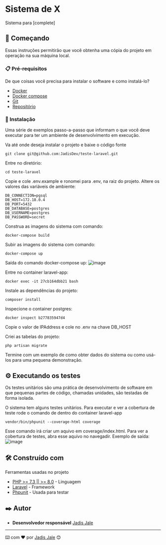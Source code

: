 #  Sistema de X

Sistema para [complete]

## 🚀 Começando

Essas instruções permitirão que você obtenha uma cópia do projeto em operação na sua máquina local.

### 📋 Pré-requisitos

De que coisas você precisa para instalar o software e como instalá-lo?

* [Docker](https://www.docker.com/)
* [Docker compose](https://docs.docker.com/compose/install/)
* [Git](https://git-scm.com/)
* [Repositório](https://github.com/JadisDev/teste-laravel)

### 🔧 Instalação

Uma série de exemplos passo-a-passo que informam o que você deve executar para ter um ambiente de desenvolvimento em execução.

Va até onde deseja instalar o projeto e baixe o código fonte

```
git clone git@github.com:JadisDev/teste-laravel.git
```

Entre no diretório:

```
cd teste-laravel
```

Copie e cole .env.example e ronomei para .env, na raiz do projeto.
Altere os valores das variáveis de ambiente:

```
DB_CONNECTION=pgsql
DB_HOST=172.18.0.4
DB_PORT=5432
DB_DATABASE=postgres
DB_USERNAME=postgres
DB_PASSWORD=secret
```
Construa as imagens do sistema com comando:

```
docker-compose build
```

Subir as imagens do sistema com comando:

```
docker-compose up
```
Saída do comando docker-compose up:
![image](https://github.com/JadisDev/driver-back/assets/20782995/d4900efa-cf32-4bc2-8161-9faf9c12315b)

Entre no container laravel-app:

```
docker exec -it 27cb164dbb21 bash
```

Instale as dependências do projeto:

```
composer install
```

Inspecione o container postgres:

```
docker inspect b277835947d4
```
Copie o valor de IPAddress e cole no .env na chave DB_HOST

Criei as tabelas do projeto:

```
php artisan migrate
```


Termine com um exemplo de como obter dados do sistema ou como usá-los para uma pequena demonstração.

## ⚙️ Executando os testes

Os testes unitários são uma prática de desenvolvimento de software em que pequenas partes de código, chamadas unidades, são testadas de forma isolada.

O sistema tem alguns testes unitários. Para executar e ver a cobertura de teste rode o comando de dentro do container laravel-app

```
vendor/bin/phpunit --coverage-html coverage
```
Esse comando irá criar um aquivo em coverage/index.html.
Para ver a cobertura de testes, abra esse aquivo no navegadir.
Exemplo de saída:
![image](https://github.com/JadisDev/driver-back/assets/20782995/764204e8-8015-4cef-81ab-490902a8a909)

## 🛠️ Construído com

Ferramentas usadas no projeto

* [PHP >= 7.3 || >= 8.0](https://www.php.net/) - Linguagem
* [Laravel](https://laravel.com/) - Framework
* [Phpunit](https://phpunit.de/) - Usada para testar

## ✒️ Autor

* **Desenvolvedor responsável** [Jadis Jale](https://github.com/JadisDev)


---
⌨️ com ❤️ por [Jadis Jale](https://github.com/JadisDev) 😊
